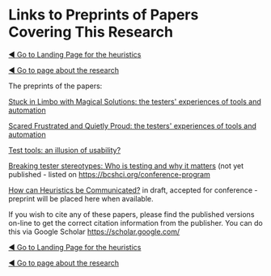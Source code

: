 # Links to Preprints of Papers Covering This Research

[◄ Go to Landing Page for the heuristics](README.md)

[◄ Go to page about the research](About-the-research-and-researcher.md)

The preprints of the papers:

[Stuck in Limbo with Magical Solutions: the testers' experiences of tools and automation](paper-Stuck-in-Limbo-Evans-et-al-SILMS-HUCAPP_2020.pdf)

[Scared Frustrated and Quietly Proud: the testers' experiences of tools and automation](paper-Scared-frustrated-Evans-et-al-ECCE2021preprint.pdf)

[Test tools: an illusion of usability?](paper-illusion-of-usability-Evans-et-al-TAICPART-2020-preprint.pdf)

[Breaking tester stereotypes: Who is testing and why it matters](paper-Breaking-Tester-Sterotypes-Evans-et-al-Pre-print-July-2024.pdf) (not yet published - listed on https://bcshci.org/conference-program

[How can Heuristics be Communicated?]() in draft, accepted for conference - preprint will be placed here when available.

If you wish to cite any of these papers, please find the published versions on-line to get the correct citation information from the publisher. You can do this via Google Scholar https://scholar.google.com/

[◄ Go to Landing Page for the heuristics](README.md)

[◄ Go to page about the research](About-the-research-and-researcher.md)


